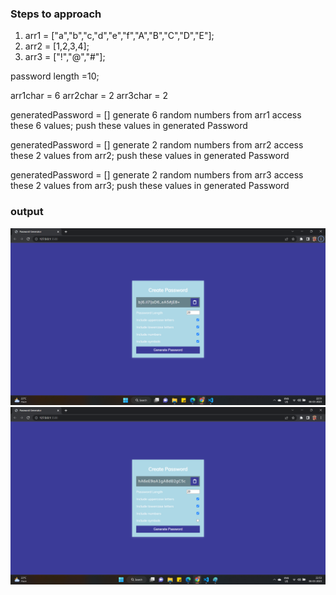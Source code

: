 ### Steps to approach 

1. arr1 = ["a","b","c,"d","e","f","A","B","C","D","E"];
2. arr2 = [1,2,3,4];
3. arr3 = ["!","@","#"];

password length =10;

arr1char = 6
arr2char = 2
arr3char = 2

generatedPassword = []
generate 6 random numbers from arr1
access these 6 values;
push these values in generated Password 


generatedPassword = []
generate 2 random numbers from arr2
access these 2 values from arr2;
push these values in generated Password 

generatedPassword = []
generate 2 random numbers from arr3
access these 2 values from arr3;
push these values in generated Password 


### output


![output](./output/img-01.png)
![output](./output/img-02.png)
